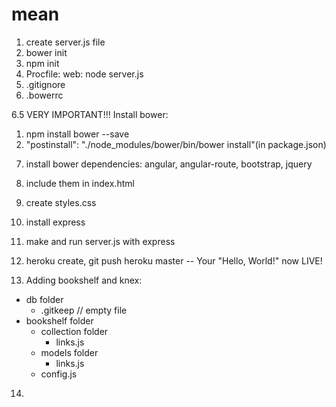 # mean

1. create server.js file
2. bower init
3. npm init
4. Procfile: web: node server.js
5. .gitignore
6. .bowerrc

6.5 VERY IMPORTANT!!! Install bower:
  1) npm install bower --save
  2) "postinstall": "./node_modules/bower/bin/bower install"(in package.json)

7. install bower dependencies: angular, angular-route, bootstrap, jquery
8. include them in index.html
9. create styles.css
10. install express
11. make and run server.js with express
12. heroku create, git push heroku master -- Your "Hello, World!" now LIVE!

13. Adding bookshelf and knex:
- db folder
  - .gitkeep // empty file
- bookshelf folder
  - collection folder
    - links.js
  - models folder
    - links.js
  - config.js

14.   
